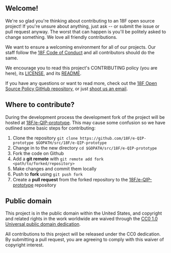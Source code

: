 ## Welcome!

We're so glad you're thinking about contributing to an 18F open source project! If you're unsure about anything,
just ask -- or submit the issue or pull request anyway. The worst that can happen is you'll be politely asked to
change something. We love all friendly contributions.

We want to ensure a welcoming environment for all of our projects. Our staff follow the
[18F Code of Conduct](https://github.com/18F/code-of-conduct/blob/master/code-of-conduct.md) and all contributors
should do the same.

We encourage you to read this project's CONTRIBUTING policy (you are here), its [LICENSE](LICENSE.md), and its
[README](README.md).

If you have any questions or want to read more, check out the
[18F Open Source Policy GitHub repository](https://github.com/18f/open-source-policy), or just
[shoot us an email](mailto:18f@gsa.gov).

## Where to contribute?

During the development process the development fork of the project will be hosted at [18F/e-QIP-prototype](https://github.com/18F/e-QIP-prototype).
This may cause some confusion so we have outlined some basic steps for contributing:

 1. Clone the repository `git clone https://github.com/18F/e-QIP-prototype $GOPATH/src/18F/e-QIP-prototype`
 2. Change in to the new directory `cd $GOPATH/src/18F/e-QIP-prototype`
 3. Fork the code on Github
 4. Add a **git remote** with `git remote add fork <path/to/forked/repository>`
 5. Make changes and commit them locally
 6. Push to **fork** using `git push fork`
 7. Create a **pull request** from the forked repository to the [18F/e-QIP-prototype](https://github.com/18F/e-QIP-prototype) repository

## Public domain

This project is in the public domain within the United States, and
copyright and related rights in the work worldwide are waived through
the [CC0 1.0 Universal public domain dedication](https://creativecommons.org/publicdomain/zero/1.0/).

All contributions to this project will be released under the CC0
dedication. By submitting a pull request, you are agreeing to comply
with this waiver of copyright interest.
